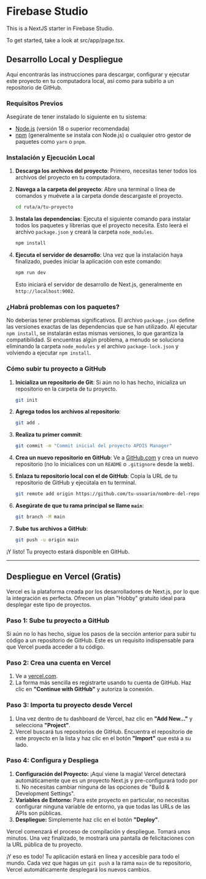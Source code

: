 # Firebase Studio

This is a NextJS starter in Firebase Studio.

To get started, take a look at src/app/page.tsx.

## Desarrollo Local y Despliegue

Aquí encontrarás las instrucciones para descargar, configurar y ejecutar este proyecto en tu computadora local, así como para subirlo a un repositorio de GitHub.

### Requisitos Previos

Asegúrate de tener instalado lo siguiente en tu sistema:
- [Node.js](https://nodejs.org/) (versión 18 o superior recomendada)
- [npm](https://www.npmjs.com/) (generalmente se instala con Node.js) o cualquier otro gestor de paquetes como `yarn` o `pnpm`.

### Instalación y Ejecución Local

1.  **Descarga los archivos del proyecto**: Primero, necesitas tener todos los archivos del proyecto en tu computadora.

2.  **Navega a la carpeta del proyecto**: Abre una terminal o línea de comandos y muévete a la carpeta donde descargaste el proyecto.
    ```bash
    cd ruta/a/tu-proyecto
    ```

3.  **Instala las dependencias**: Ejecuta el siguiente comando para instalar todos los paquetes y librerías que el proyecto necesita. Esto leerá el archivo `package.json` y creará la carpeta `node_modules`.
    ```bash
    npm install
    ```

4.  **Ejecuta el servidor de desarrollo**: Una vez que la instalación haya finalizado, puedes iniciar la aplicación con este comando:
    ```bash
    npm run dev
    ```
    Esto iniciará el servidor de desarrollo de Next.js, generalmente en `http://localhost:9002`.

### ¿Habrá problemas con los paquetes?

No deberías tener problemas significativos. El archivo `package.json` define las versiones exactas de las dependencias que se han utilizado. Al ejecutar `npm install`, se instalarán estas mismas versiones, lo que garantiza la compatibilidad. Si encuentras algún problema, a menudo se soluciona eliminando la carpeta `node_modules` y el archivo `package-lock.json` y volviendo a ejecutar `npm install`.

### Cómo subir tu proyecto a GitHub

1.  **Inicializa un repositorio de Git**: Si aún no lo has hecho, inicializa un repositorio en la carpeta de tu proyecto.
    ```bash
    git init
    ```

2.  **Agrega todos los archivos al repositorio**:
    ```bash
    git add .
    ```

3.  **Realiza tu primer commit**:
    ```bash
    git commit -m "Commit inicial del proyecto APDIS Manager"
    ```

4.  **Crea un nuevo repositorio en GitHub**: Ve a [GitHub.com](https://github.com/new) y crea un nuevo repositorio (no lo inicialices con un `README` o `.gitignore` desde la web).

5.  **Enlaza tu repositorio local con el de GitHub**: Copia la URL de tu repositorio de GitHub y ejecútala en tu terminal.
    ```bash
    git remote add origin https://github.com/tu-usuario/nombre-del-repositorio.git
    ```

6.  **Asegúrate de que tu rama principal se llame `main`**:
    ```bash
    git branch -M main
    ```

7.  **Sube tus archivos a GitHub**:
    ```bash
    git push -u origin main
    ```

¡Y listo! Tu proyecto estará disponible en GitHub.

---

## Despliegue en Vercel (Gratis)

Vercel es la plataforma creada por los desarrolladores de Next.js, por lo que la integración es perfecta. Ofrecen un plan "Hobby" gratuito ideal para desplegar este tipo de proyectos.

### Paso 1: Sube tu proyecto a GitHub

Si aún no lo has hecho, sigue los pasos de la sección anterior para subir tu código a un repositorio de GitHub. Este es un requisito indispensable para que Vercel pueda acceder a tu código.

### Paso 2: Crea una cuenta en Vercel

1.  Ve a [vercel.com](https://vercel.com/signup).
2.  La forma más sencilla es registrarte usando tu cuenta de GitHub. Haz clic en **"Continue with GitHub"** y autoriza la conexión.

### Paso 3: Importa tu proyecto desde Vercel

1.  Una vez dentro de tu dashboard de Vercel, haz clic en **"Add New..."** y selecciona **"Project"**.
2.  Vercel buscará tus repositorios de GitHub. Encuentra el repositorio de este proyecto en la lista y haz clic en el botón **"Import"** que está a su lado.

### Paso 4: Configura y Despliega

1.  **Configuración del Proyecto:** ¡Aquí viene la magia! Vercel detectará automáticamente que es un proyecto Next.js y pre-configurará todo por ti. No necesitas cambiar ninguna de las opciones de "Build & Development Settings".
2.  **Variables de Entorno:** Para este proyecto en particular, no necesitas configurar ninguna variable de entorno, ya que todas las URLs de las APIs son públicas.
3.  **Despliegue:** Simplemente haz clic en el botón **"Deploy"**.

Vercel comenzará el proceso de compilación y despliegue. Tomará unos minutos. Una vez finalizado, te mostrará una pantalla de felicitaciones con la URL pública de tu proyecto.

¡Y eso es todo! Tu aplicación estará en línea y accesible para todo el mundo. Cada vez que hagas un `git push` a la rama `main` de tu repositorio, Vercel automáticamente desplegará los nuevos cambios.
